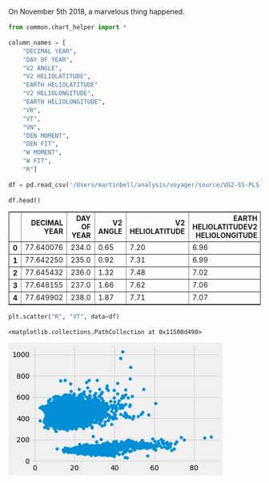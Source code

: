 On November 5th 2018, a marvelous thing happened.


```python
from common.chart_helper import *
```


```python
column_names = [
    "DECIMAL YEAR",
    "DAY OF YEAR",
    "V2 ANGLE",
    "V2 HELIOLATITUDE",
    "EARTH HELIOLATITUDE"
    "V2 HELIOLONGITUDE",
    "EARTH HELIOLONGITUDE",
    "VR",
    "VT",
    "VN",
    "DEN MOMENT",
    "DEN FIT",
    "W MOMENT",
    "W FIT",
    "R"]
```


```python
df = pd.read_csv('/Users/martinbell/analysis/voyager/source/VG2-SS-PLS-4-SUMM-1DAY-AVG-V1.0/DATA/2018_021_AUG.TAB', sep='\s+', header = None, names = column_names, index_col=False)
```


```python
df.head()
```




<div>
<style scoped>
    .dataframe tbody tr th:only-of-type {
        vertical-align: middle;
    }

    .dataframe tbody tr th {
        vertical-align: top;
    }

    .dataframe thead th {
        text-align: right;
    }
</style>
<table border="1" class="dataframe">
  <thead>
    <tr style="text-align: right;">
      <th></th>
      <th>DECIMAL YEAR</th>
      <th>DAY OF YEAR</th>
      <th>V2 ANGLE</th>
      <th>V2 HELIOLATITUDE</th>
      <th>EARTH HELIOLATITUDEV2 HELIOLONGITUDE</th>
      <th>EARTH HELIOLONGITUDE</th>
      <th>VR</th>
      <th>VT</th>
      <th>VN</th>
      <th>DEN MOMENT</th>
      <th>DEN FIT</th>
      <th>W MOMENT</th>
      <th>W FIT</th>
      <th>R</th>
    </tr>
  </thead>
  <tbody>
    <tr>
      <th>0</th>
      <td>77.640076</td>
      <td>234.0</td>
      <td>0.65</td>
      <td>7.20</td>
      <td>6.96</td>
      <td>-105.56</td>
      <td>-106.17</td>
      <td>350.89</td>
      <td>30.24</td>
      <td>15.65</td>
      <td>4.82811</td>
      <td>4.54375</td>
      <td>28.89</td>
      <td>25.42</td>
    </tr>
    <tr>
      <th>1</th>
      <td>77.642250</td>
      <td>235.0</td>
      <td>0.92</td>
      <td>7.31</td>
      <td>6.99</td>
      <td>-104.55</td>
      <td>-105.41</td>
      <td>330.08</td>
      <td>26.39</td>
      <td>35.59</td>
      <td>9.81383</td>
      <td>9.17923</td>
      <td>20.89</td>
      <td>19.74</td>
    </tr>
    <tr>
      <th>2</th>
      <td>77.645432</td>
      <td>236.0</td>
      <td>1.32</td>
      <td>7.48</td>
      <td>7.02</td>
      <td>-103.06</td>
      <td>-104.29</td>
      <td>349.73</td>
      <td>19.66</td>
      <td>12.29</td>
      <td>9.33560</td>
      <td>8.88595</td>
      <td>27.19</td>
      <td>24.35</td>
    </tr>
    <tr>
      <th>3</th>
      <td>77.648155</td>
      <td>237.0</td>
      <td>1.66</td>
      <td>7.62</td>
      <td>7.06</td>
      <td>-101.78</td>
      <td>-103.33</td>
      <td>412.15</td>
      <td>-17.06</td>
      <td>30.62</td>
      <td>10.11626</td>
      <td>10.83677</td>
      <td>39.99</td>
      <td>45.81</td>
    </tr>
    <tr>
      <th>4</th>
      <td>77.649902</td>
      <td>238.0</td>
      <td>1.87</td>
      <td>7.71</td>
      <td>7.07</td>
      <td>-100.97</td>
      <td>-102.72</td>
      <td>413.96</td>
      <td>36.35</td>
      <td>43.00</td>
      <td>7.29820</td>
      <td>7.35626</td>
      <td>37.77</td>
      <td>38.45</td>
    </tr>
  </tbody>
</table>
</div>




```python
plt.scatter("R", "VT", data=df)
```




    <matplotlib.collections.PathCollection at 0x11500d490>




![png](solar_wind_files/solar_wind_5_1.png)

